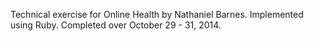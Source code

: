Technical exercise for Online Health by Nathaniel Barnes. Implemented using Ruby. Completed over October 29 - 31, 2014.